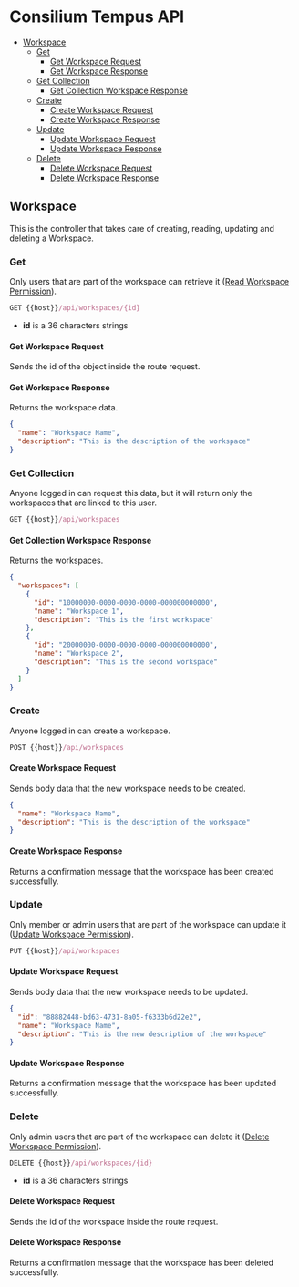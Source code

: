 # Consilium Tempus API

* [Workspace](#workspace)
  * [Get](#get)
    * [Get Workspace Request](#get-workspace-request)
    * [Get Workspace Response](#get-workspace-response)
  * [Get Collection](#get-collection)
    * [Get Collection Workspace Response](#get-collection-workspace-response)
  * [Create](#create)
    * [Create Workspace Request](#create-workspace-request)
    * [Create Workspace Response](#create-workspace-response)
  * [Update](#update)
    * [Update Workspace Request](#update-workspace-request)
    * [Update Workspace Response](#update-workspace-response)
  * [Delete](#delete)
    * [Delete Workspace Request](#delete-workspace-request)
    * [Delete Workspace Response](#delete-workspace-response)

## Workspace

This is the controller that takes care of creating, reading, updating and deleting a Workspace.


### Get

Only users that are part of the workspace can retrieve it ([Read Workspace Permission](../Security.md/#permissions)).

```js
GET {{host}}/api/workspaces/{id}
```

- **id** is a 36 characters strings

#### Get Workspace Request

Sends the id of the object inside the route request.

#### Get Workspace Response

Returns the workspace data.

```json
{
  "name": "Workspace Name",
  "description": "This is the description of the workspace"
}
```


### Get Collection

Anyone logged in can request this data, but it will return only the workspaces that are linked to this user.

```js
GET {{host}}/api/workspaces
```

#### Get Collection Workspace Response

Returns the workspaces.

```json
{
  "workspaces": [
    {
      "id": "10000000-0000-0000-0000-000000000000",
      "name": "Workspace 1",
      "description": "This is the first workspace"
    },
    {
      "id": "20000000-0000-0000-0000-000000000000",
      "name": "Workspace 2",
      "description": "This is the second workspace"
    }
  ]
}
```


### Create

Anyone logged in can create a workspace.

```js
POST {{host}}/api/workspaces
```

#### Create Workspace Request

Sends body data that the new workspace needs to be created.

```json
{
  "name": "Workspace Name",
  "description": "This is the description of the workspace"
}
```

#### Create Workspace Response

Returns a confirmation message that the workspace has been created successfully.


### Update

Only member or admin users that are part of the workspace can update it
([Update Workspace Permission](../Security.md/#permissions)).

```js
PUT {{host}}/api/workspaces
```

#### Update Workspace Request

Sends body data that the new workspace needs to be updated.
<br>

```json
{
  "id": "88882448-bd63-4731-8a05-f6333b6d22e2",
  "name": "Workspace Name",
  "description": "This is the new description of the workspace"
}
```

#### Update Workspace Response

Returns a confirmation message that the workspace has been updated successfully.


### Delete

Only admin users that are part of the workspace can delete it 
([Delete Workspace Permission](../Security.md/#permissions)).

```js
DELETE {{host}}/api/workspaces/{id}
```

- **id** is a 36 characters strings

#### Delete Workspace Request

Sends the id of the workspace inside the route request.

#### Delete Workspace Response

Returns a confirmation message that the workspace has been deleted successfully.